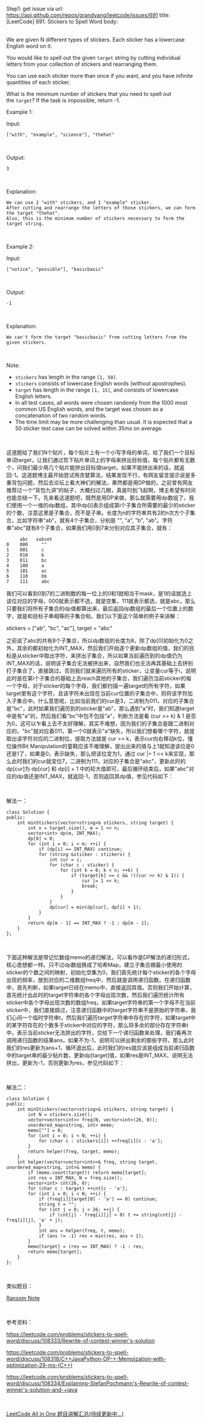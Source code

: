 Step1: get issue via url: https://api.github.com/repos/grandyang/leetcode/issues/691 
 title:[LeetCode] 691. Stickers to Spell Word 
 body:  
  

We are given N different types of stickers. Each sticker has a lowercase English word on it.

You would like to spell out the given `target` string by cutting individual letters from your collection of stickers and rearranging them.

You can use each sticker more than once if you want, and you have infinite quantities of each sticker.

What is the minimum number of stickers that you need to spell out the `target`? If the task is impossible, return -1.

Example 1:

Input:
    
    
    ["with", "example", "science"], "thehat"
    

 

Output:
    
    
    3
    

 

Explanation:
    
    
    We can use 2 "with" stickers, and 1 "example" sticker.
    After cutting and rearrange the letters of those stickers, we can form the target "thehat".
    Also, this is the minimum number of stickers necessary to form the target string.
    

 

Example 2:

Input:
    
    
    ["notice", "possible"], "basicbasic"
    

 

Output:
    
    
    -1
    

 

Explanation:
    
    
    We can't form the target "basicbasic" from cutting letters from the given stickers.
    

 

Note:

  * `stickers` has length in the range `[1, 50]`.
  * `stickers` consists of lowercase English words (without apostrophes).
  * `target` has length in the range `[1, 15]`, and consists of lowercase English letters.
  * In all test cases, all words were chosen randomly from the 1000 most common US English words, and the target was chosen as a concatenation of two random words.
  * The time limit may be more challenging than usual. It is expected that a 50 sticker test case can be solved within 35ms on average.



 

这道题给了我们N个贴片，每个贴片上有一个小写字母的单词，给了我们一个目标单词target，让我们通过剪下贴片单词上的字母来拼出目标值，每个贴片都有无数个，问我们最少用几个贴片能拼出目标值target，如果不能拼出来的话，就返回-1。这道题博主最开始尝试用贪婪算法，结果发现不行，有网友留言提示说是多重背包问题，然后去论坛上看大神们的解法，果然都是用DP做的，之前曾有网友推荐过一个“背包九讲”的帖子，大概扫过几眼，真是叼到飞起啊，博主希望有时间也能总结一下。先来看这道题吧，既然是用DP来做，那么就需要用dp数组了，我们使用一个一维的dp数组，其中dp[i]表示组成第i个子集合所需要的最少的sticker的个数，注意这里是子集合，而不是子串。长度为n的字符串共有2的n次方个子集合，比如字符串"ab"，就有4个子集合，分别是 "", "a", "b", "ab"。字符串"abc"就有8个子集合，如果我们用0到7来分别对应其子集合，就有：
    
    
         abc   subset 
    0    000     ""
    1    001     c
    2    010     b
    3    011     bc
    4    100     a
    5    101     ac
    6    110     bb
    7    111     abc

我们可以看到0到7的二进制数的每一位上的0和1就相当于mask，是1的话就选上该位对应的字母，000就表示都不选，就是空集，111就表示都选，就是abc，那么只要我们将所有子集合的dp值都算出来，最后返回dp数组的最后一个位置上的数字，就是和目标子串相等的子集合啦。我们以下面这个简单的例子来讲解：

stickers = ["ab", "bc", "ac"], target = "abc"

之前说了abc的共有8个子集合，所以dp数组的长度为8，除了dp[0]初始化为0之外，其余的都初始化为INT_MAX，然后我们开始逐个更新dp数组的值，我们的目标是从sticker中取出字符，来拼出子集合，所以如果当前遍历到的dp值仍为INT_MAX的话，说明该子集合无法被拼出来，自然我们也无法再其基础上去拼别打子集合了，直接跳过。否则我们就来遍历所有的sticker，让变量cur等于i，说明此时是在第i个子集合的基础上去reach其他的子集合，我们遍历当前sticker的每一个字母，对于sticker的每个字母，我们都扫描一遍target的所有字符，如果target里有这个字符，且该字符未出现在当前cur位置的子集合中，则将该字符加入子集合中。什么意思呢，比如当前我们的cur是3，二进制为011，对应的子集合是"bc"，此时如果我们遍历到的sticker是"ab"，那么遇到"a"时，我们知道target中是有"a"的，然后我们看"bc"中包不包括"a"，判断方法是看 (cur >> k) & 1 是否为0，这可以乍看上去不太好理解，其实不难想，因为我们的子集合是跟二进制对应的，"bc"就对应着011，第一个0就表示"a"缺失，所以我们想看哪个字符，就提取出该字符对应的二进制位，提取方法就是 cur >> k，表示cur向右移动k位，懂位操作Bit Manipulation的童鞋应该不难理解，提出出来的值与上1就知道该位是0还是1了，如果是0，表示缺失，那么把该位变为1，通过 cur |= 1 << k来实现，那么此时我们的cur就变位7，二进制为111，对应的子集合是"abc"，更新此时的dp[cur]为 dp[cur] 和 dp[i] + 1 中的较大值即可，最后循环结束后，如果"abc"对应的dp值还是INT_MAX，就返回-1，否则返回其dp值，参见代码如下：

 

解法一：
    
    
    class Solution {
    public:
        int minStickers(vector<string>& stickers, string target) {
            int n = target.size(), m = 1 << n;
            vector<int> dp(m, INT_MAX);
            dp[0] = 0;
            for (int i = 0; i < m; ++i) {
                if (dp[i] == INT_MAX) continue;
                for (string &sticker : stickers) {
                    int cur = i;
                    for (char c : sticker) {
                        for (int k = 0; k < n; ++k) {
                            if (target[k] == c && !((cur >> k) & 1)) {
                                cur |= 1 << k;
                                break;
                            }
                        }
                    }
                    dp[cur] = min(dp[cur], dp[i] + 1);
                }
            }
            return dp[m - 1] == INT_MAX ? -1 : dp[m - 1];
        }
    };

 

下面这种解法是带记忆数组memo的递归解法，可以看作是DP解法的递归形式，核心思想都一样。只不过dp数组换成了哈希Map，建立子集合跟最小使用的sticker的个数之间的映射，初始化空集为0，我们首先统计每个sticker的各个字母出现的频率，放到对应的二维数组freq中，然后就是调用递归函数。在递归函数中，首先判断，如果target已经在memo中，直接返回其值。否则我们开始计算，首先统计出此时的target字符串的各个字母出现次数，然后我们遍历统计所有sticker中各个字母出现次数的数组freq，如果target字符串的第一个字母不在当前sticker中，我们直接跳过，注意递归函数中的target字符串不是原始的字符串，我们心间一个临时字符串t，然后我们遍历target字符串中存在的字符，如果target中的某字符存在的个数多于sticker中对应的字符，那么将多余的部分存在字符串t中，表示当前sticker无法拼出的字符，交给下一个递归函数来处理，我们看再次调用递归函数的结果ans，如果不为-1，说明可以拼出剩余的那些字符，那么此时我们的res更新为ans+1，循环退出后，此时我们的res就应该是组成当前递归函数中的target串的最少贴片数，更新dp[target]值，如果res是INT_MAX，说明无法拼出，更新为-1，否则更新为res，参见代码如下：

 

解法二：
    
    
    class Solution {
    public:
        int minStickers(vector<string>& stickers, string target) {
            int N = stickers.size();
            vector<vector<int>> freq(N, vector<int>(26, 0));
            unordered_map<string, int> memo;
            memo[""] = 0;
            for (int i = 0; i < N; ++i) {
                for (char c : stickers[i]) ++freq[i][c - 'a'];
            }
            return helper(freq, target, memo);
        }
        int helper(vector<vector<int>>& freq, string target, unordered_map<string, int>& memo) {
            if (memo.count(target)) return memo[target];
            int res = INT_MAX, N = freq.size();
            vector<int> cnt(26, 0);
            for (char c : target) ++cnt[c - 'a'];
            for (int i = 0; i < N; ++i) {
                if (freq[i][target[0] - 'a'] == 0) continue;
                string t = "";
                for (int j = 0; j < 26; ++j) {
                    if (cnt[j] - freq[i][j] > 0) t += string(cnt[j] - freq[i][j], 'a' + j);
                }
                int ans = helper(freq, t, memo);
                if (ans != -1) res = min(res, ans + 1);
            }
            memo[target] = (res == INT_MAX) ? -1 : res;
            return memo[target];
        }
    };

 

类似题目：

[Ransom Note](http://www.cnblogs.com/grandyang/p/5764314.html)

 

参考资料：

<https://leetcode.com/problems/stickers-to-spell-word/discuss/108333/Rewrite-of-contest-winner's-solution>

<https://leetcode.com/problems/stickers-to-spell-word/discuss/108318/C++JavaPython-DP-+-Memoization-with-optimization-29-ms-(C++)>

<https://leetcode.com/problems/stickers-to-spell-word/discuss/108334/Explaining-StefanPochmann's-Rewrite-of-contest-winner's-solution-and-+java>

 

[LeetCode All in One 题目讲解汇总(持续更新中...)](http://www.cnblogs.com/grandyang/p/4606334.html)
